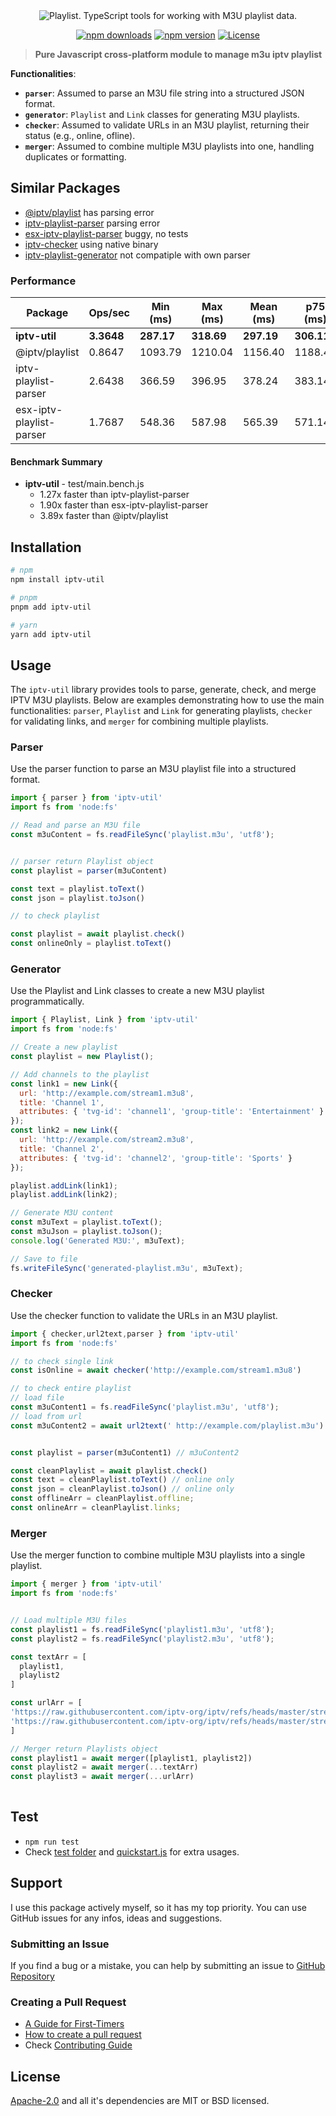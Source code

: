 <div align="center">
  <picture>
    <source media="(prefers-color-scheme: dark)" srcset="./logo.png">
    <img alt="Playlist. TypeScript tools for working with M3U playlist data." src="logo.png">
  </picture>

[![npm downloads](https://img.shields.io/npm/dw/iptv-util.svg)](https://www.npmjs.com/package/iptv-util)
[![npm version](https://img.shields.io/npm/v/iptv-util.svg)](https://www.npmjs.com/package/iptv-util)
[![License](https://img.shields.io/npm/l/iptv-util.svg)](https://www.npmjs.com/package/iptv-util)
</div>


> **Pure Javascript cross-platform module to manage m3u iptv playlist**

**Functionalities**:
   - **`parser`**: Assumed to parse an M3U file string into a structured JSON format.
   - **`generator`**: `Playlist` and `Link` classes for generating M3U playlists. 
   - **`checker`**: Assumed to validate URLs in an M3U playlist, returning their status (e.g., online, ofline).
   - **`merger`**: Assumed to combine multiple M3U playlists into one, handling duplicates or formatting.   

## Similar Packages
* [@iptv/playlist](https://www.npmjs.com/package/@iptv/playlist) has parsing error
* [iptv-playlist-parser](https://www.npmjs.com/package/iptv-playlist-parser) parsing error
* [esx-iptv-playlist-parser](https://www.npmjs.com/package/esx-iptv-playlist-parser) buggy, no tests
* [iptv-checker](https://www.npmjs.com/package/iptv-checker) using native binary
* [iptv-playlist-generator](https://www.npmjs.com/package/iptv-playlist-generator) not compatiple with own parser


### Performance
| Package                  |   Ops/sec   | Min (ms) | Max (ms) | Mean (ms) | p75 (ms) | p99 (ms) | RME   |
|--------------------------|---------|----------|----------|-----------|----------|----------|-------|
| **iptv-util**                | **3.3648**  | **287.17**   | **318.69**   | **297.19**    | **306.11**   | **318.69** | **±2.56%**|
| @iptv/playlist           | 0.8647  | 1093.79  | 1210.04  | 1156.40   | 1188.41  | 1210.04 | ±2.22%|
| iptv-playlist-parser     | 2.6438  | 366.59   | 396.95   | 378.24    | 383.14   | 396.95  | ±1.81%|
| esx-iptv-playlist-parser | 1.7687  | 548.36   | 587.98   | 565.39    | 571.14   | 587.98  | ±1.39%|

#### Benchmark Summary

- **iptv-util** - test/main.bench.js
  - 1.27x faster than iptv-playlist-parser
  - 1.90x faster than esx-iptv-playlist-parser
  - 3.89x faster than @iptv/playlist


## Installation

```bash
# npm
npm install iptv-util

# pnpm
pnpm add iptv-util

# yarn
yarn add iptv-util
```

## Usage

The `iptv-util` library provides tools to parse, generate, check, and merge IPTV M3U playlists. Below are examples demonstrating how to use the main functionalities: `parser`, `Playlist` and `Link` for generating playlists, `checker` for validating links, and `merger` for combining multiple playlists.

### Parser
Use the parser function to parse an M3U playlist file into a structured format.


```js
import { parser } from 'iptv-util'
import fs from 'node:fs'

// Read and parse an M3U file
const m3uContent = fs.readFileSync('playlist.m3u', 'utf8');


// parser return Playlist object
const playlist = parser(m3uContent)

const text = playlist.toText()
const json = playlist.toJson()

// to check playlist

const playlist = await playlist.check()
const onlineOnly = playlist.toText()

```

### Generator
Use the Playlist and Link classes to create a new M3U playlist programmatically.


```js
import { Playlist, Link } from 'iptv-util'
import fs from 'node:fs'

// Create a new playlist
const playlist = new Playlist();

// Add channels to the playlist
const link1 = new Link({
  url: 'http://example.com/stream1.m3u8',
  title: 'Channel 1',
  attributes: { 'tvg-id': 'channel1', 'group-title': 'Entertainment' }
});
const link2 = new Link({
  url: 'http://example.com/stream2.m3u8',
  title: 'Channel 2',
  attributes: { 'tvg-id': 'channel2', 'group-title': 'Sports' }
});

playlist.addLink(link1);
playlist.addLink(link2);

// Generate M3U content
const m3uText = playlist.toText();
const m3uJson = playlist.toJson();
console.log('Generated M3U:', m3uText);

// Save to file
fs.writeFileSync('generated-playlist.m3u', m3uText);
```

### Checker
Use the checker function to validate the URLs in an M3U playlist.

```js
import { checker,url2text,parser } from 'iptv-util'
import fs from 'node:fs'

// to check single link
const isOnline = await checker('http://example.com/stream1.m3u8')

// to check entire playlist
// load file
const m3uContent1 = fs.readFileSync('playlist.m3u', 'utf8');
// load from url
const m3uContent2 = await url2text(' http://example.com/playlist.m3u')


const playlist = parser(m3uContent1) // m3uContent2

const cleanPlaylist = await playlist.check()
const text = cleanPlaylist.toText() // online only
const json = cleanPlaylist.toJson() // online only
const offlineArr = cleanPlaylist.offline;
const onlineArr = cleanPlaylist.links;
```

### Merger
Use the merger function to combine multiple M3U playlists into a single playlist.

```js
import { merger } from 'iptv-util'
import fs from 'node:fs'


// Load multiple M3U files
const playlist1 = fs.readFileSync('playlist1.m3u', 'utf8');
const playlist2 = fs.readFileSync('playlist2.m3u', 'utf8');

const textArr = [
  playlist1,
  playlist2
]

const urlArr = [
'https://raw.githubusercontent.com/iptv-org/iptv/refs/heads/master/streams/uk.m3u',
'https://raw.githubusercontent.com/iptv-org/iptv/refs/heads/master/streams/uk_sportstribal.m3u'
]

// Merger return Playlists object
const playlist1 = await merger([playlist1, playlist2])
const playlist2 = await merger(...textArr)
const playlist3 = await merger(...urlArr)
  
```

## Test
* `npm run test`
* Check [test folder](https://github.com/sefakozan/iptv-util/tree/main/test) and [quickstart.js](https://github.com/sefakozan/iptv-util/blob/main/example/quickstart.js) for extra usages.

## Support
I use this package actively myself, so it has my top priority. You can use GitHub issues for any infos, ideas and suggestions.


### Submitting an Issue
If you find a bug or a mistake, you can help by submitting an issue to [GitHub Repository](https://github.com/sefakozan/iptv-util/issues)

### Creating a Pull Request

* [A Guide for First-Timers](https://docs.github.com/en/get-started/start-your-journey/hello-world)
* [How to create a pull request](https://docs.github.com/en/pull-requests/collaborating-with-pull-requests/proposing-changes-to-your-work-with-pull-requests/creating-a-pull-request)
* Check [Contributing Guide](https://github.com/sefakozan/iptv-util/blob/main/CONTRIBUTING.md) 

## License
[Apache-2.0](https://github.com/sefakozan/iptv-util/blob/main/LICENSE) and all it's dependencies are MIT or BSD licensed.


